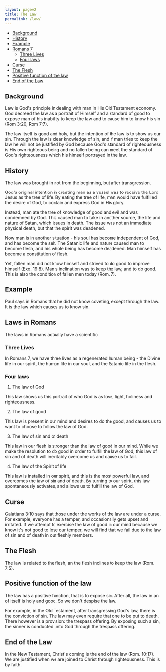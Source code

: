 ```yaml
---
layout: pagev2
title: The Law
permalink: /law/
---
```

- [Background](#background)
- [History](#history)
- [Example](#example)
- [Romans 7](#romans-7)
  - [Three Lives](#three-lives)
  - [Four laws](#four-laws)
- [Curse](#curse)
- [The Flesh](#the-flesh)
- [Positive function of the law](#positive-function-of-the-law)
- [End of the Law](#end-of-the-law)

## Background

Law is God's principle in dealing with man in His Old Testament economy. God decreed the law as a portrait of Himself and a standard of good to expose man of his inability to keep the law and to cause him to know his sin (Rom 3:20, Rom 7:7).

The law itself is good and holy, but the intention of the law is to show us our sin. Through the law is clear knowledge of sin, and if man tries to keep the law he will not be justified by God because God's standard of righteousness is His own righteous being and no fallen being can meet the standard of God's righteousness which his himself portrayed in the law.


## History

The law was brought in not from the beginning, but after transgression. 

God's original intention in creating man as a vessel was to receive the Lord Jesus as the tree of life. By eating the tree of life, man would have fulfilled the desire of God, to contain and express God in His glory.

Instead, man ate the tree of knowledge of good and evil and was condemned by God. This caused man to take in another source, the life and nature of Satan, which issues in death. The issue was not an immediate physical death, but that the spirit was deadened. 

Now man is in another situation - his soul has become independent of God, and has become the self. The Satanic life and nature caused man to become flesh, and his whole being has become deadened. Man himself has become a constitution of flesh.

Yet, fallen man did not know himself and strived to do good to improve himself (Exo. 19:8). Man's inclination was to keep the law, and to do good. This is also the condition of fallen men today (Rom. 7).

## Example

Paul says in Romans that he did not know coveting, except through the law. It is the law which causes us to know sin.

## Laws in Romans

The laws in Romans actually have a scientific 

### Three Lives
In Romans 7, we have three lives as a regenerated human being - the Divine life in our spirit, the human life in our soul, and the Satanic life in the flesh.

### Four laws

1. The law of God

This law shows us this portrait of who God is as love, light, holiness and righteousness. 

2. The law of good

This law is present in our mind and desires to do the good, and causes us to want to choose to follow the law of God.

3. The law of sin and of death

This law in our flesh is stronger than the law of good in our mind. While we make the resolution to do good in order to fulfill the law of God, this law of sin and of death will inevitably overcome us and cause us to fail.

4. The law of the Spirit of life

This law is installed in our spirit, and this is the most powerful law, and overcomes the law of sin and of death. By turning to our spirit, this law spontaneously activates, and allows us to fulfill the law of God.

## Curse

Galatians 3:10 says that those under the works of the law are under a curse. For example, everyone has a temper, and occasionally gets upset and irritated. If we attempt to exercise the law of good in our mind because we know it's not good to lose our temper, we will find that we fail due to the law of sin and of death in our fleshly members. 

## The Flesh

The law is related to the flesh, an the flesh inclines to keep the law (Rom. 7:5). 

## Positive function of the law

The law has a positive function, that is to expose sin. After all, the law in an of itself is holy and good. So we don't despise the law. 

For example, in the Old Testament, after transgressing God's law, there is the conviction of sin. The law may even require that one to be put to death. There however is a provision: the trespass offering. By exposing such a sin, the sinner is conducted unto God through the trespass offering. 

## End of the Law

In the New Testament, Christ's coming is the end of the law (Rom. 10:17). We are justified when we are joined to Christ through righteousness. This is by faith.
